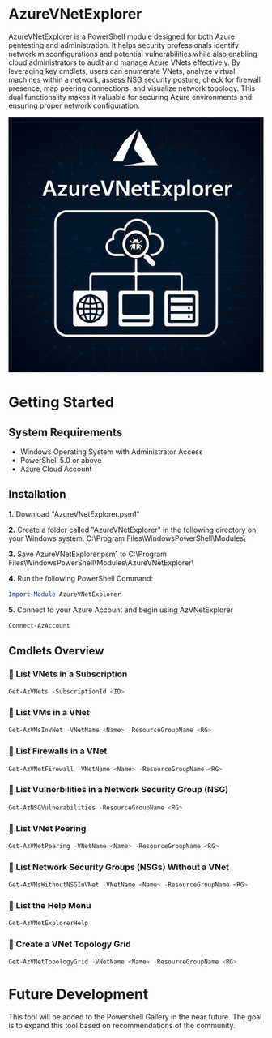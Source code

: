 # AzureVNetExplorer
AzureVNetExplorer is a PowerShell module designed for both Azure pentesting and administration. It helps security professionals identify network misconfigurations and potential vulnerabilities while also enabling cloud administrators to audit and manage Azure VNets effectively. By leveraging key cmdlets, users can enumerate VNets, analyze virtual machines within a network, assess NSG security posture, check for firewall presence, map peering connections, and visualize network topology. This dual functionality makes it valuable for securing Azure environments and ensuring proper network configuration.

![AzureVNetExplorer](AzureVNetExplorer_Image.PNG)

# Getting Started
## System Requirements
- Windows Operating System with Administrator Access
- PowerShell 5.0 or above
- Azure Cloud Account

## Installation
**1.** Download "AzureVNetExplorer.psm1"

**2.** Create a folder called "AzureVNetExplorer" in the following directory on your Windows system: C:\Program Files\WindowsPowerShell\Modules\

**3.** Save AzureVNetExplorer.psm1 to C:\Program Files\WindowsPowerShell\Modules\AzureVNetExplorer\

**4.** Run the following PowerShell Command:
```powershell
Import-Module AzureVNetExplorer
```
**5.** Connect to your Azure Account and begin using AzVNetExplorer
```powershell
Connect-AzAccount
```
## Cmdlets Overview

### 🔹 List VNets in a Subscription
```powershell
Get-AzVNets -SubscriptionId <ID>
```
### 🔹 List VMs in a VNet
```powershell
Get-AzVMsInVNet -VNetName <Name> -ResourceGroupName <RG>  
```
### 🔹 List Firewalls in a VNet 
```powershell
Get-AzVNetFirewall -VNetName <Name> -ResourceGroupName <RG>  
```
### 🔹 List Vulnerbilities in a Network Security Group (NSG)
```powershell
Get-AzNSGVulnerabilities -ResourceGroupName <RG> 
```
### 🔹 List VNet Peering
```powershell
Get-AzVNetPeering -VNetName <Name> -ResourceGroupName <RG> 
```
### 🔹 List Network Security Groups (NSGs) Without a VNet
```powershell
Get-AzVMsWithoutNSGInVNet -VNetName <Name> -ResourceGroupName <RG> 
```
### 🔹 List the Help Menu
```powershell
Get-AzVNetExplorerHelp
```
### 🔹 Create a VNet Topology Grid
```powershell
Get-AzVNetTopologyGrid -VNetName <Name> -ResourceGroupName <RG>
```
# Future Development
This tool will be added to the Powershell Gallery in the near future. The goal is to expand this tool based on recommendations of the community.

